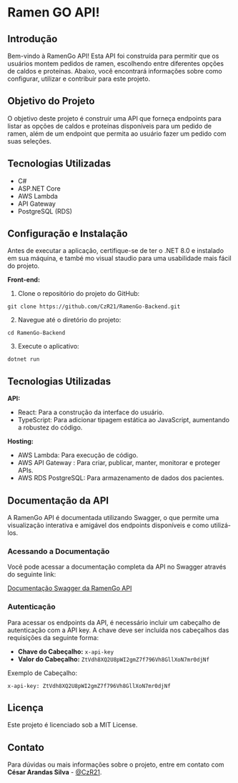 # Ramen GO API!

## Introdução
Bem-vindo à RamenGo API! Esta API foi construída para permitir que os usuários montem pedidos de ramen, escolhendo entre diferentes opções de caldos e proteínas. Abaixo, você encontrará informações sobre como configurar, utilizar e contribuir para este projeto.

## Objetivo do Projeto
O objetivo deste projeto é construir uma API que forneça endpoints para listar as opções de caldos e proteínas disponíveis para um pedido de ramen, além de um endpoint que permita ao usuário fazer um pedido com suas seleções.

## Tecnologias Utilizadas
- C#
- ASP.NET Core
- AWS Lambda
- API Gateway
- PostgreSQL (RDS)

## Configuração e Instalação
Antes de executar a aplicação, certifique-se de ter o .NET 8.0 e instalado em sua máquina, e també mo visual staudio para uma usabilidade mais fácil do projeto.

**Front-end:**
1. Clone o repositório do projeto do GitHub:
```
git clone https://github.com/CzR21/RamenGo-Backend.git
```
2. Navegue até o diretório do projeto:
```
cd RamenGo-Backend
```
3. Execute o aplicativo:
```
dotnet run
```

## Tecnologias Utilizadas
**API:**
- React: Para a construção da interface do usuário.
- TypeScript: Para adicionar tipagem estática ao JavaScript, aumentando a robustez do código.

**Hosting:**
- AWS Lambda: Para execução de código.
- AWS API Gateway : Para criar, publicar, manter, monitorar e proteger APIs.
- AWS RDS PostgreSQL: Para armazenamento de dados dos pacientes.

## Documentação da API

A RamenGo API é documentada utilizando Swagger, o que permite uma visualização interativa e amigável dos endpoints disponíveis e como utilizá-los.

### Acessando a Documentação

Você pode acessar a documentação completa da API no Swagger através do seguinte link:

[Documentação Swagger da RamenGo API](https://yquxto04gk.execute-api.us-east-1.amazonaws.com/Prod/index.html)

### Autenticação

Para acessar os endpoints da API, é necessário incluir um cabeçalho de autenticação com a API key. A chave deve ser incluída nos cabeçalhos das requisições da seguinte forma:

- **Chave do Cabeçalho:** `x-api-key`
- **Valor do Cabeçalho:** `ZtVdh8XQ2U8pWI2gmZ7f796Vh8GllXoN7mr0djNf`

Exemplo de Cabeçalho:
```http
x-api-key: ZtVdh8XQ2U8pWI2gmZ7f796Vh8GllXoN7mr0djNf
```

## Licença
Este projeto é licenciado sob a MIT License.

## Contato
Para dúvidas ou mais informações sobre o projeto, entre em contato com **César Arandas Silva** - [@CzR21](https://github.com/CzR21).
